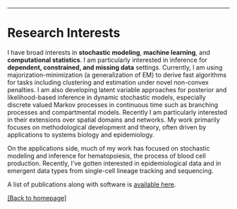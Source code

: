 
---
# [](#header-1)Research Interests

I have broad interests in __stochastic modeling__, __machine learning__, and __computational statistics__. I am particularly interested in inference for __dependent, constrained, and missing data__ settings. Currently, I am using majorization-minimization (a generalization of EM) to derive fast algorithms for tasks including clustering and estimation under novel non-convex penalties. I am also developing latent variable approaches for posterior and likelihood-based inference in dynamic stochastic models, especially discrete valued Markov processes in continuous time such as branching processes and compartmental models. Recently I am particularly interested in their extensions over spatial domains and networks. My work primarily focuses on methodological development and theory, often driven by applications to systems biology and epidemiology. 

On the applications side, much of my work has focused on stochastic modeling and inference for hematopoiesis, the process of blood cell production. Recently, I’ve gotten interested in epidemiological data and in emergent data types from single-cell lineage tracking and sequencing. 

A list of publications along with software is [available here](https://jasonxu90.github.io/publications.html).

[ [Back to homepage] ](./)

